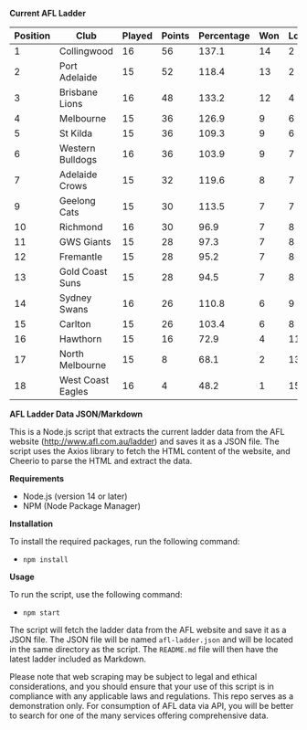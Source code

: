 **Current AFL Ladder**

| Position | Club | Played | Points | Percentage | Won | Lost | Drawn | PF | PA |
| -------- | ---- | ------ | ------ | ---------- | --- | ---- | ----- | -- | -- |
| 1 | Collingwood | 16 | 56 | 137.1 | 14 | 2 | 0 | 1485 | 1083 |
| 2 | Port Adelaide | 15 | 52 | 118.4 | 13 | 2 | 0 | 1434 | 1211 |
| 3 | Brisbane Lions | 16 | 48 | 133.2 | 12 | 4 | 0 | 1585 | 1190 |
| 4 | Melbourne | 15 | 36 | 126.9 | 9 | 6 | 0 | 1345 | 1060 |
| 5 | St Kilda | 15 | 36 | 109.3 | 9 | 6 | 0 | 1180 | 1080 |
| 6 | Western Bulldogs | 16 | 36 | 103.9 | 9 | 7 | 0 | 1301 | 1252 |
| 7 | Adelaide Crows | 15 | 32 | 119.6 | 8 | 7 | 0 | 1456 | 1217 |
| 9 | Geelong Cats | 15 | 30 | 113.5 | 7 | 7 | 1 | 1392 | 1226 |
| 10 | Richmond | 16 | 30 | 96.9 | 7 | 8 | 1 | 1272 | 1313 |
| 11 | GWS Giants | 15 | 28 | 97.3 | 7 | 8 | 0 | 1244 | 1279 |
| 12 | Fremantle | 15 | 28 | 95.2 | 7 | 8 | 0 | 1217 | 1278 |
| 13 | Gold Coast Suns | 15 | 28 | 94.5 | 7 | 8 | 0 | 1195 | 1265 |
| 14 | Sydney Swans | 16 | 26 | 110.8 | 6 | 9 | 1 | 1426 | 1287 |
| 15 | Carlton | 15 | 26 | 103.4 | 6 | 8 | 1 | 1172 | 1133 |
| 16 | Hawthorn | 15 | 16 | 72.9 | 4 | 11 | 0 | 1050 | 1441 |
| 17 | North Melbourne | 15 | 8 | 68.1 | 2 | 13 | 0 | 1074 | 1577 |
| 18 | West Coast Eagles | 16 | 4 | 48.2 | 1 | 15 | 0 | 942 | 1954 |

**AFL Ladder Data JSON/Markdown**

This is a Node.js script that extracts the current ladder data from the AFL website (http://www.afl.com.au/ladder) and saves it as a JSON file. The script uses the Axios library to fetch the HTML content of the website, and Cheerio to parse the HTML and extract the data.

**Requirements**

- Node.js (version 14 or later)
- NPM (Node Package Manager)

**Installation**

To install the required packages, run the following command:

 - `npm install`

**Usage**

To run the script, use the following command:

 - `npm start`

The script will fetch the ladder data from the AFL website and save it as a JSON file. The JSON file will be named `afl-ladder.json` and will be located in the same directory as the script. The `README.md` file will then have the latest ladder included as Markdown.

Please note that web scraping may be subject to legal and ethical considerations, and you should ensure that your use of this script is in compliance with any applicable laws and regulations. This repo serves as a demonstration only. For consumption of AFL data via API, you will be better to search for one of the many services offering comprehensive data.
